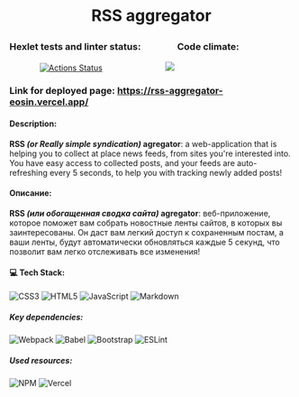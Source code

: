 # <p align=center> RSS aggregator </p>
### Hexlet tests and linter status: &emsp; &emsp; &emsp; Code climate:
&emsp; &emsp; &emsp; [![Actions Status](https://github.com/ViktorFAlex/frontend-project-11/workflows/hexlet-check/badge.svg)](https://github.com/ViktorFAlex/frontend-project-11/actions) &emsp; &emsp; &emsp; &emsp; &emsp; &emsp; <a href="https://codeclimate.com/github/ViktorFAlex/frontend-project-11/maintainability"><img src="https://api.codeclimate.com/v1/badges/1b3e40b789172d759429/maintainability" /></a>
### Link for deployed page: https://rss-aggregator-eosin.vercel.app/  

#### Description: 
**RSS *(or Really simple syndication)* agregator**: a web-application that is helping you to collect at place news feeds, from sites you're interested into. You have easy access to collected posts, and your feeds are auto-refreshing every 5 seconds, to help you with tracking newly added posts!  
#### Описание:
**RSS *(или обогащенная сводка сайта)* agregator**: веб-приложение, которое поможет вам собрать новостные ленты сайтов, в которых вы заинтересованы. Он даст вам легкий доступ к сохраненным постам, а ваши ленты, будут автоматически обновляться каждые 5 секунд, что позволит вам легко отслеживать все изменения!
#### 💻 Tech Stack:  
![CSS3](https://img.shields.io/badge/css3-%231572B6.svg?style=flat-square&logo=css3&logoColor=white) ![HTML5](https://img.shields.io/badge/html5-%23E34F26.svg?style=flat-square&logo=html5&logoColor=white) ![JavaScript](https://img.shields.io/badge/javascript-%23323330.svg?style=flat-square&logo=javascript&logoColor=%23F7DF1E) ![Markdown](https://img.shields.io/badge/markdown-%23000000.svg?style=flat-square&logo=markdown&logoColor=white)
##### Key dependencies:
![Webpack](https://img.shields.io/badge/webpack-%238DD6F9.svg?style=flat-square&logo=webpack&logoColor=black) ![Babel](https://img.shields.io/badge/Babel-F9DC3e?style=flat-square&logo=babel&logoColor=black) ![Bootstrap](https://img.shields.io/badge/bootstrap-%23563D7C.svg?style=flat-square&logo=bootstrap&logoColor=white) ![ESLint](https://img.shields.io/badge/ESLint-4B3263?style=flat-square&logo=eslint&logoColor=white)  
##### Used resources:
![NPM](https://img.shields.io/badge/NPM-%23000000.svg?style=flat-square&logo=npm&logoColor=white) ![Vercel](https://img.shields.io/badge/vercel-%23000000.svg?style=flat-square&logo=vercel&logoColor=white)
